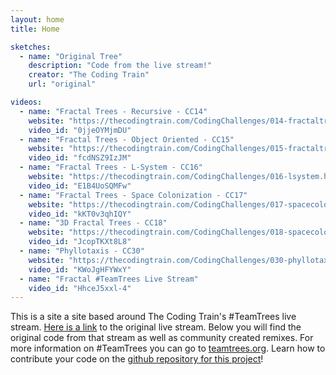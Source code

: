 ```yaml
---
layout: home
title: Home

sketches:
  - name: "Original Tree"
    description: "Code from the live stream!"
    creator: "The Coding Train"
    url: "original"

videos:
  - name: "Fractal Trees - Recursive - CC14"
    website: "https://thecodingtrain.com/CodingChallenges/014-fractaltree.html"
    video_id: "0jjeOYMjmDU"
  - name: "Fractal Trees - Object Oriented - CC15"
    website: "https://thecodingtrain.com/CodingChallenges/015-fractaltreearray.html"
    video_id: "fcdNSZ9IzJM"
  - name: "Fractal Trees - L-System - CC16"
    website: "https://thecodingtrain.com/CodingChallenges/016-lsystem.html"
    video_id: "E1B4UoSQMFw"
  - name: "Fractal Trees - Space Colonization - CC17"
    website: "https://thecodingtrain.com/CodingChallenges/017-spacecolonizer.html"
    video_id: "kKT0v3qhIQY"
  - name: "3D Fractal Trees - CC18"
    website: "https://thecodingtrain.com/CodingChallenges/018-spacecolonizer3d.html"
    video_id: "JcopTKXt8L8"
  - name: "Phyllotaxis - CC30"
    website: "https://thecodingtrain.com/CodingChallenges/030-phyllotaxis.html"
    video_id: "KWoJgHFYWxY"
  - name: "Fractal #TeamTrees Live Stream"
    video_id: "HhceJ5xxl-4"
---
```


This is a site a site based around The Coding Train's \#TeamTrees live stream. <a href="https://www.youtube.com/watch?v=HhceJ5xxl-4">Here is a link</a> to the original live stream. Below you will find the original code from that stream as well as community created remixes. For more information on \#TeamTrees you can go to <a href="https://teamtrees.org/">teamtrees.org</a>. Learn how to contribute your code on the <a href="https://github.com/CodingTrain/teamtrees">github repository for this project</a>!
